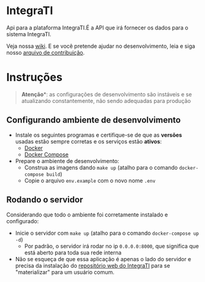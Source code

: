  # IntegraTI

Api para a plataforma IntegraTI.É a API que irá fornecer os dados para o sistema IntegraTI.

Veja nossa [wiki](https://github.com/daal-imd/integraTI-api/wiki). E se você pretende ajudar no desenvolvimento, leia e siga nosso [arquivo de contribuição](./CONTRIBUTING.md).

# Instruções

> **Atenção***: as configurações de desenvolvimento são instáveis e se atualizando constantemente, não sendo adequadas para produção

## Configurando ambiente de desenvolvimento

- Instale os seguintes programas e certifique-se de que as **versões** usadas estão sempre corretas e os serviços estão **ativos**:
    - [Docker](https://docs.docker.com/install/) 
    - [Docker Compose](https://docs.docker.com/compose/install/)
- Prepare o ambiente de desenvolvimento:
    - Construa as imagens dando ```make up``` (atalho para o comando ```docker-compose build```)
    - Copie o arquivo ```env.example``` com o novo nome ```.env```

## Rodando o servidor

Considerando que todo o ambiente foi corretamente instalado e configurado:

- Inicie o servidor com ```make up``` (atalho para o comando ```docker-compose up -d```)
    - Por padrão, o servidor irá rodar no ip ```0.0.0.0:8000```, que significa que está aberto para toda sua rede interna
- Não se esqueça de que essa aplicação é apenas o lado do servidor e precisa da instalação do [repositório web do IntegraTI](https://github.com/daal-imd/integraTI-Web) para se "materializar" para um usuário comum.
